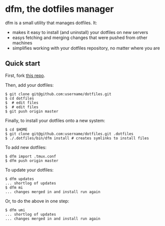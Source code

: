 # dfm, the dotfiles manager

dfm is a small utility that manages dotfiles.  It:

- makes it easy to install (and uninstall) your dotfiles on new servers
- easys fetching and merging changes that were pushed from other machines
- simplifies working with your dotfiles repository, no matter where you are

## Quick start

First, fork [this repo](http://github.com/justone/dotfiles).

Then, add your dotfiles:

```console
$ git clone git@github.com:username/dotfiles.git
$ cd dotfiles
$  # edit files
$  # edit files
$ git push origin master
```

Finally, to install your dotfiles onto a new system:

```console
$ cd $HOME
$ git clone git@github.com:username/dotfiles.git .dotfiles
$ ./.dotfiles/bin/dfm install # creates symlinks to install files
```

To add new dotfiles:

```console
$ dfm import .tmux.conf
$ dfm push origin master
```

To update your dotfiles:

```console
$ dfm updates
... shortlog of updates
$ dfm mi
... changes merged in and install run again
```

Or, to do the above in one step:

```console
$ dfm umi
... shortlog of updates
... changes merged in and install run again
```

